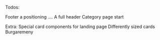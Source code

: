 Todos:


Footer a positioning ....
A full header
Category page start



Extra: 
Special card components for landing page
Differently sized cards
Burgaremeny